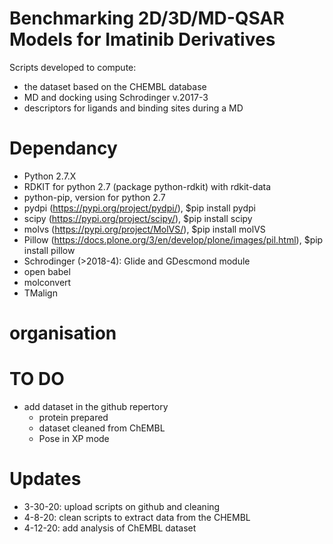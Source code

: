 # Benchmarking 2D/3D/MD-QSAR Models for Imatinib Derivatives
Scripts developed to compute:
- the dataset based on the CHEMBL database
- MD and docking using Schrodinger v.2017-3
- descriptors for ligands and binding sites during a MD


# Dependancy
- Python 2.7.X
- RDKIT for python 2.7 (package python-rdkit) with rdkit-data
- python-pip, version for python 2.7
- pydpi (https://pypi.org/project/pydpi/), $pip install pydpi
- scipy (https://pypi.org/project/scipy/), $pip install scipy
- molvs (https://pypi.org/project/MolVS/), $pip install molVS
- Pillow (https://docs.plone.org/3/en/develop/plone/images/pil.html), $pip install pillow
- Schrodinger (>2018-4): Glide and GDescmond module
- open babel
- molconvert
- TMalign

# organisation


# TO DO
- add dataset in the github repertory
    - protein prepared
    - dataset cleaned from ChEMBL
    - Pose in XP mode

# Updates
- 3-30-20: upload scripts on github and cleaning
- 4-8-20: clean scripts to extract data from the CHEMBL 
- 4-12-20: add analysis of ChEMBL dataset